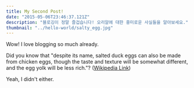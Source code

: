 ```yaml
---
title: My Second Post!
date: "2015-05-06T23:46:37.121Z"
description: "블로깅이 정말 즐겁습니다! 오리알에 대한 흥미로운 사실들을 알아보세요."
thumbnail: "../hello-world/salty_egg.jpg"
---
```


Wow! I love blogging so much already.

Did you know that "despite its name, salted duck eggs can also be made from
chicken eggs, though the taste and texture will be somewhat different, and the
egg yolk will be less rich."?
([Wikipedia Link](https://en.wikipedia.org/wiki/Salted_duck_egg))

Yeah, I didn't either.
